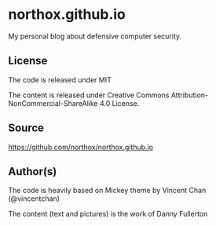 # northox.github.io
My personal blog about defensive computer security.

## License
The code is released under MIT

The content is released under Creative Commons Attribution-NonCommercial-ShareAlike 4.0 License.

## Source
https://github.com/northox/northox.github.io

## Author(s)
The code is heavily based on Mickey theme by Vincent Chan (@vincentchan)

The content (text and pictures) is the work of Danny Fullerton
